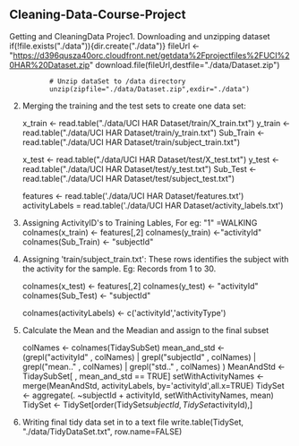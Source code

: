 ## Cleaning-Data-Course-Project
Getting and CleaningData Projec1. Downloading and unzipping dataset
			  if(!file.exists("./data")){dir.create("./data")}
			  fileUrl <- "https://d396qusza40orc.cloudfront.net/getdata%2Fprojectfiles%2FUCI%20HAR%20Dataset.zip"
			  download.file(fileUrl,destfile="./data/Dataset.zip")
			  
			  # Unzip dataSet to /data directory
			  unzip(zipfile="./data/Dataset.zip",exdir="./data")
  
2. Merging the training and the test sets to create one data set:

	x_train <- read.table("./data/UCI HAR Dataset/train/X_train.txt")
	y_train <- read.table("./data/UCI HAR Dataset/train/y_train.txt")
	Sub_Train <- read.table("./data/UCI HAR Dataset/train/subject_train.txt")

	x_test <- read.table("./data/UCI HAR Dataset/test/X_test.txt")
	y_test <- read.table("./data/UCI HAR Dataset/test/y_test.txt")
	Sub_Test <- read.table("./data/UCI HAR Dataset/test/subject_test.txt")

	features <- read.table('./data/UCI HAR Dataset/features.txt')
	activityLabels = read.table('./data/UCI HAR Dataset/activity_labels.txt')

3. Assigning ActivityID's to Training Lables, For eg: "1" =WALKING
	colnames(x_train) <- features[,2] 
	colnames(y_train) <-"activityId"
	colnames(Sub_Train) <- "subjectId"

4. Assigning 'train/subject_train.txt': These rows identifies the subject with the  activity for the sample. 
   Eg: Records from 1 to 30.
		  
	colnames(x_test) <- features[,2] 
	colnames(y_test) <- "activityId"
	colnames(Sub_Test) <- "subjectId"
		  
	colnames(activityLabels) <- c('activityId','activityType')
5. Calculate the Mean and the Meadian and assign to the final subset

	colNames <- colnames(TidaySubSet)
	mean_and_std <- (grepl("activityId" , colNames) | 
					 grepl("subjectId" , colNames) | 
					 grepl("mean.." , colNames) | 
					 grepl("std.." , colNames) 
					 )
	MeanAndStd <- TidaySubSet[ , mean_and_std == TRUE]
	setWithActivityNames <- merge(MeanAndStd, activityLabels, by='activityId',all.x=TRUE)
	TidySet <- aggregate(. ~subjectId + activityId, setWithActivityNames, mean)
	TidySet <- TidySet[order(TidySet$subjectId, TidySet$activityId),]
6.  Writing final tidy data set in to a text file
write.table(TidySet, "./data/TidyDataSet.txt", row.name=FALSE)
